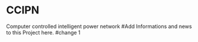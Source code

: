 # CCIPN
Computer controlled intelligent power network
#Add Informations and news to this Project here.
#change 1